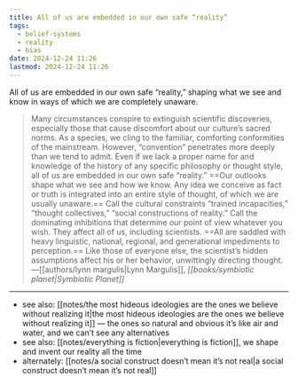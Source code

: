 ```yaml
---
title: All of us are embedded in our own safe “reality”
tags:
  - belief-systems
  - reality
  - bias
date: 2024-12-24 11:26
lastmod: 2024-12-24 11:26
---
```

All of us are embedded in our own safe “reality,” shaping what we see and know in ways of which we are completely unaware.

> Many circumstances conspire to extinguish scientific discoveries, especially those that cause discomfort about our culture’s sacred norms. As a species, we cling to the familiar, comforting conformities of the mainstream. However, “convention” penetrates more deeply than we tend  to admit. Even if we lack a proper name for and knowledge of the history of any specific philosophy or thought style, all of us are embedded in our own safe “reality.” ==Our outlooks shape what we see and how we know. Any idea we conceive as fact or truth is integrated into an entire style of thought, of which we are usually unaware.== Call the cultural constraints “trained incapacities,” “thought collectives,” “social constructions of reality.” Call the dominating inhibitions that determine our point of view whatever you wish. They affect all of us, including scientists. ==All are saddled with heavy linguistic, national, regional, and generational impediments to perception.== Like those of everyone else, the scientist’s hidden assumptions affect his or her behavior, unwittingly directing thought. —[[authors/lynn margulis|Lynn Margulis]], *[[books/symbiotic planet|Symbiotic Planet]]*

---
- see also: [[notes/the most hideous ideologies are the ones we believe without realizing it|the most hideous ideologies are the ones we believe without realizing it]] — the ones so natural and obvious it’s like air and water, and we can’t see any alternatives
- see also: [[notes/everything is fiction|everything is fiction]], we shape and invent our reality all the time
- alternately: [[notes/a social construct doesn’t mean it’s not real|a social construct doesn’t mean it’s not real]]